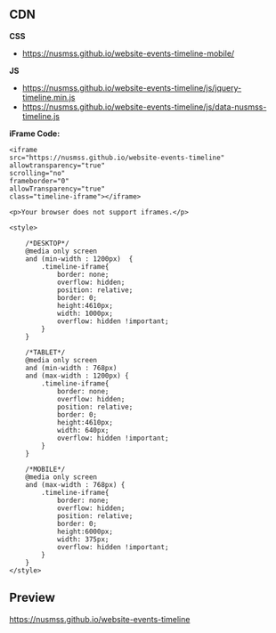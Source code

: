 

## CDN
**CSS**

 - https://nusmss.github.io/website-events-timeline-mobile/

**JS**

 - https://nusmss.github.io/website-events-timeline/js/jquery-timeline.min.js
 - https://nusmss.github.io/website-events-timeline/js/data-nusmss-timeline.js


**iFrame Code:**

    <iframe
    src="https://nusmss.github.io/website-events-timeline"
    allowtransparency="true"
    scrolling="no"
    frameborder="0"
    allowTransparency="true"
    class="timeline-iframe"></iframe>

    <p>Your browser does not support iframes.</p>

    <style>
        
        /*DESKTOP*/
        @media only screen 
        and (min-width : 1200px)  { 
            .timeline-iframe{
                border: none;
                overflow: hidden;
                position: relative;
                border: 0;
                height:4610px;
                width: 1000px;
                overflow: hidden !important;
            }
        }
        
        /*TABLET*/
        @media only screen 
        and (min-width : 768px) 
        and (max-width : 1200px) { 
            .timeline-iframe{
                border: none;
                overflow: hidden;
                position: relative;
                border: 0;
                height:4610px;
                width: 640px;
                overflow: hidden !important;
            }
        }
        
        /*MOBILE*/
        @media only screen 
        and (max-width : 768px) { 
            .timeline-iframe{
                border: none;
                overflow: hidden;
                position: relative;
                border: 0;
                height:6000px;
                width: 375px;
                overflow: hidden !important;
            }
        }
    </style>

## Preview

https://nusmss.github.io/website-events-timeline